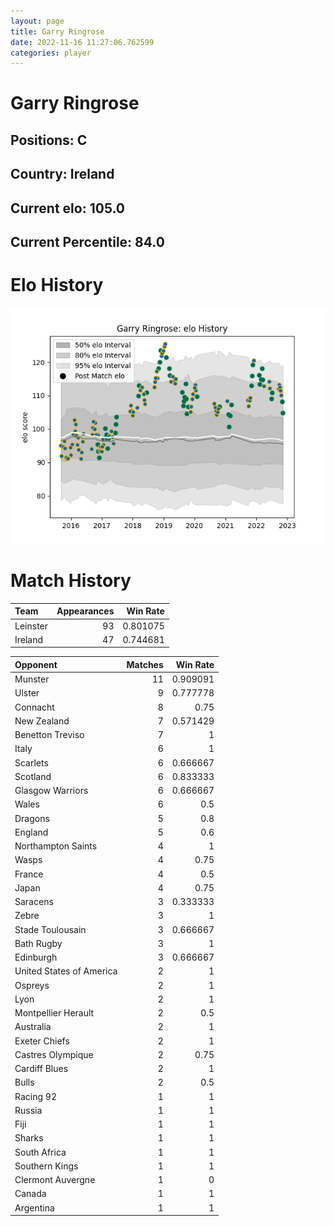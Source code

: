 ```yaml
---  
layout: page  
title: Garry Ringrose  
date: 2022-11-16 11:27:06.762599  
categories: player  
---
```

# Garry Ringrose

## Positions: C

## Country: Ireland

## Current elo: 105.0

## Current Percentile: 84.0

# Elo History


![elo history](history_GarryRingrose.png)
# Match History


| Team     |   Appearances |   Win Rate |
|:---------|--------------:|-----------:|
| Leinster |            93 |   0.801075 |
| Ireland  |            47 |   0.744681 |

| Opponent                 |   Matches |   Win Rate |
|:-------------------------|----------:|-----------:|
| Munster                  |        11 |   0.909091 |
| Ulster                   |         9 |   0.777778 |
| Connacht                 |         8 |   0.75     |
| New Zealand              |         7 |   0.571429 |
| Benetton Treviso         |         7 |   1        |
| Italy                    |         6 |   1        |
| Scarlets                 |         6 |   0.666667 |
| Scotland                 |         6 |   0.833333 |
| Glasgow Warriors         |         6 |   0.666667 |
| Wales                    |         6 |   0.5      |
| Dragons                  |         5 |   0.8      |
| England                  |         5 |   0.6      |
| Northampton Saints       |         4 |   1        |
| Wasps                    |         4 |   0.75     |
| France                   |         4 |   0.5      |
| Japan                    |         4 |   0.75     |
| Saracens                 |         3 |   0.333333 |
| Zebre                    |         3 |   1        |
| Stade Toulousain         |         3 |   0.666667 |
| Bath Rugby               |         3 |   1        |
| Edinburgh                |         3 |   0.666667 |
| United States of America |         2 |   1        |
| Ospreys                  |         2 |   1        |
| Lyon                     |         2 |   1        |
| Montpellier Herault      |         2 |   0.5      |
| Australia                |         2 |   1        |
| Exeter Chiefs            |         2 |   1        |
| Castres Olympique        |         2 |   0.75     |
| Cardiff Blues            |         2 |   1        |
| Bulls                    |         2 |   0.5      |
| Racing 92                |         1 |   1        |
| Russia                   |         1 |   1        |
| Fiji                     |         1 |   1        |
| Sharks                   |         1 |   1        |
| South Africa             |         1 |   1        |
| Southern Kings           |         1 |   1        |
| Clermont Auvergne        |         1 |   0        |
| Canada                   |         1 |   1        |
| Argentina                |         1 |   1        |